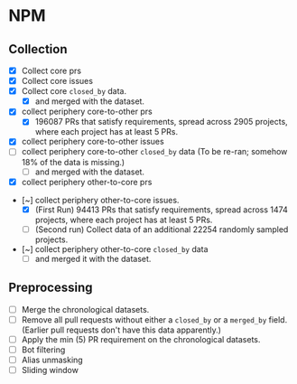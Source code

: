 

# NPM

## Collection

- [x] Collect core prs
- [x] Collect core issues
- [x] Collect core ``closed_by`` data.
    - [x] and merged with the dataset.
- [x] collect periphery core-to-other prs
    - [x] 196087 PRs that satisfy requirements, spread across 2905 projects, where each project has at least 5 PRs.
- [x] collect periphery core-to-other issues
- [ ] collect periphery core-to-other ``closed_by`` data (To be re-ran; somehow 18% of the data is missing.)
    - [ ] and merged with the dataset.
- [x] collect periphery other-to-core prs
- [~] collect periphery other-to-core issues.
    - [x] (First Run) 94413 PRs that satisfy requirements, spread across 1474 projects, where each project has at least 5 PRs.
    - [ ] (Second run) Collect data of an additional 22254 randomly sampled projects.
- [~] collect periphery other-to-core ``closed_by`` data
    - [ ] and merged it with the dataset.

## Preprocessing

- [ ] Merge the chronological datasets.
- [ ] Remove all pull requests without either a ``closed_by`` or a ``merged_by`` field. (Earlier pull requests don't have this data apparently.)
- [ ] Apply the min (5) PR requirement on the chronological datasets.
- [ ] Bot filtering 
- [ ] Alias unmasking
- [ ] Sliding window
